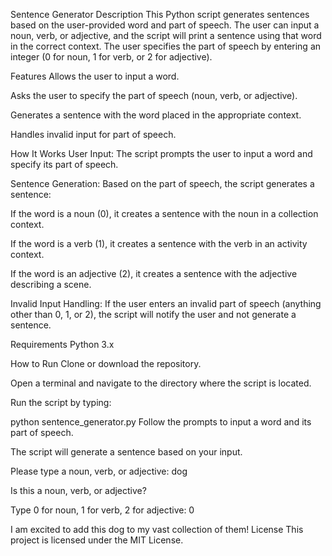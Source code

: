 Sentence Generator
Description
This Python script generates sentences based on the user-provided word and part of speech. The user can input a noun, verb, or adjective, and the script will print a sentence using that word in the correct context. The user specifies the part of speech by entering an integer (0 for noun, 1 for verb, or 2 for adjective).

Features
Allows the user to input a word.

Asks the user to specify the part of speech (noun, verb, or adjective).

Generates a sentence with the word placed in the appropriate context.

Handles invalid input for part of speech.

How It Works
User Input: The script prompts the user to input a word and specify its part of speech.

Sentence Generation: Based on the part of speech, the script generates a sentence:

If the word is a noun (0), it creates a sentence with the noun in a collection context.

If the word is a verb (1), it creates a sentence with the verb in an activity context.

If the word is an adjective (2), it creates a sentence with the adjective describing a scene.

Invalid Input Handling: If the user enters an invalid part of speech (anything other than 0, 1, or 2), the script will notify the user and not generate a sentence.

Requirements
Python 3.x

How to Run
Clone or download the repository.

Open a terminal and navigate to the directory where the script is located.

Run the script by typing:


python sentence_generator.py
Follow the prompts to input a word and its part of speech.

The script will generate a sentence based on your input.


Please type a noun, verb, or adjective: dog

Is this a noun, verb, or adjective?

Type 0 for noun, 1 for verb, 2 for adjective: 0

I am excited to add this dog to my vast collection of them!
License
This project is licensed under the MIT License.

